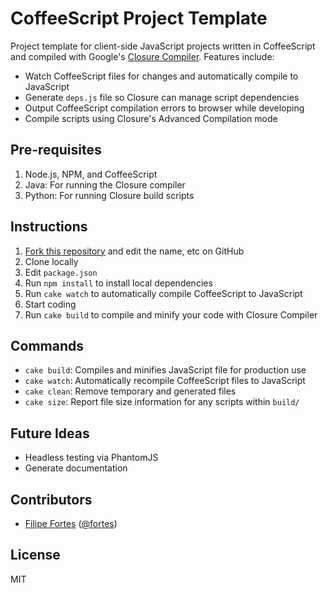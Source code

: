 # CoffeeScript Project Template

Project template for client-side JavaScript projects written in CoffeeScript and compiled with Google's [Closure Compiler](http://code.google.com/closure/compiler/). Features include:

* Watch CoffeeScript files for changes and automatically compile to JavaScript
* Generate `deps.js` file so Closure can manage script dependencies
* Output CoffeeScript compilation errors to browser while developing
* Compile scripts using Closure's Advanced Compilation mode

## Pre-requisites

1. Node.js, NPM, and CoffeeScript
2. Java: For running the Closure compiler
3. Python: For running Closure build scripts

## Instructions

1. [Fork this repository](http://help.github.com/fork-a-repo/) and edit the name, etc on GitHub
2. Clone locally
3. Edit `package.json`
4. Run `npm install` to install local dependencies
5. Run `cake watch` to automatically compile CoffeeScript to JavaScript
6. Start coding
7. Run `cake build` to compile and minify your code with Closure Compiler

## Commands

* `cake build`: Compiles and minifies JavaScript file for production use
* `cake watch`: Automatically recompile CoffeeScript files to JavaScript
* `cake clean`: Remove temporary and generated files
* `cake size`: Report file size information for any scripts within `build/`

## Future Ideas

* Headless testing via PhantomJS
* Generate documentation

## Contributors

* [Filipe Fortes](http://www.fortes.com) ([@fortes](http://twitter.com/fortes))

## License

MIT
